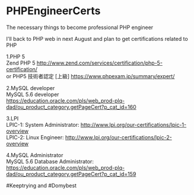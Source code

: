 # PHPEngineerCerts
The necessary things to become professional PHP engineer  

I'll back to PHP web in next August and plan to get certifications related to PHP  

1.PHP 5  
Zend PHP 5 http://www.zend.com/services/certification/php-5-certification/  
or PHP5 技術者認定 [上級] https://www.phpexam.jp/summary/expert/  

2.MySQL developer  
MySQL 5.6 developer  
https://education.oracle.com/pls/web_prod-plq-dad/ou_product_category.getPageCert?p_cat_id=160  

3.LPI  
LPIC-1: System Administrator: http://www.lpi.org/our-certifications/lpic-1-overview  
LPIC-2: Linux Engineer: http://www.lpi.org/our-certifications/lpic-2-overview  

4.MySQL Administrator  
MySQL 5.6 Database Administrator: https://education.oracle.com/pls/web_prod-plq-dad/ou_product_category.getPageCert?p_cat_id=159  

#Keeptrying and #Domybest
